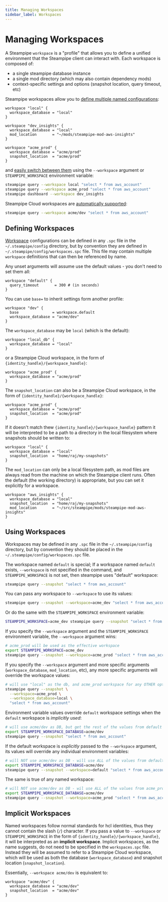 ```yaml
---
title: Managing Workspaces
sidebar_label: Workspaces
---
```

# Managing Workspaces

A Steampipe `workspace` is a "profile" that allows you to define a unified environment 
that the Steampipe client can interact with.  Each workspace is composed of:
- a single steampipe database instance
- a single mod directory (which may also contain dependency mods)
- context-specific settings and options  (snapshot location, query timeout, etc)

Steampipe workspaces allow you to [define multiple named configurations](#defining-workspaces):

```hcl
workspace "local" {
  workspace_database = "local"  
}

workspace "dev_insights" {
  workspace_database = "local"  
  mod_location       = "~/mods/steampipe-mod-aws-insights"
}

workspace "acme_prod" {
  workspace_database = "acme/prod"
  snapshot_location  = "acme/prod"
}
```

and [easily switch between them](#using-workspaces) using the `--workspace` argument or `STEAMPIPE_WORKSPACE` 
environment variable:

```bash
steampipe query --workspace local "select * from aws_account"
steampipe query --workspace acme_prod "select * from aws_account"
steampipe dashboard --workspace dev_insights
```

Steampipe Cloud workspaces are [automatically supported](#implicit-workspaces):
```bash
steampipe query --workspace acme/dev "select * from aws_account"
```


## Defining Workspaces
[Workspace](/docs/reference/config-files/workspace) configurations can be defined in any `.spc` file in the  `~/.steampipe/config` directory, but by convention they are defined in `~/.steampipe/config/workspaces.spc` file.  This file may contain multiple `workspace` definitions that can then be referenced
by name. 


Any unset arguments will assume use the default values - you don't need to set them all:

```hcl
workspace "default" {
  query_timeout       = 300 # (in seconds) 
}
```

You can use `base=` to inherit settings form another profile:
```hcl
workspace "dev" {
  base               = workspace.default
  workspace_database = "acme/dev"
}
```

The `workspace_database` may be `local` (which is the default):
```hcl
workspace "local_db" {
  workspace_database = "local"
}
```

or a Steampipe Cloud workspace, in the form of `{identity_handle}/{workspace_handle}`:
```hcl
workspace "acme_prod" {
  workspace_database = "acme/prod"
}
```

The `snapshot_location` can also be a Steampipe Cloud workspace, in the form 
of `{identity_handle}/{workspace_handle}`: 
```hcl
workspace "acme_prod" {
  workspace_database = "acme/prod"
  snapshot_location  = "acme/prod"
}
```

If it doesn't match thew `{identity_handle}/{workspace_handle}` pattern it will be interpreted to be a path to a directory in the local filesystem where snapshots should be written to:

```hcl
workspace "local" {
  workspace_database = "local" 
  snapshot_location  = "home/raj/my-snapshots" 
}
```

The `mod_location` can only be a local filesystem path, as mod files are always read from the machine on which the Steampipe client runs.  Often the default (the working directory) is appropriate, but you can set it explicitly for a workspace.

```hcl
workspace "aws_insights" {
  workspace_database = "local"
  snapshot_location  = "home/raj/my-snapshots"
  mod_location       = "~/src/steampipe/mods/steampipe-mod-aws-insights"
}
```

<!--
You can specify [`option` blocks for query](/docs/reference/config-files/options#query-options) and [check](/docs/reference/config-files/options#check-options) in a workspace:

```hcl
workspace "local_dev" {
  search_path_prefix  = "aws_all"
  watch  			  = false
  query_timeout       = 300 
  max_parallel        = 5   
  cloud_token         = "spt_999faketoken99999999_111faketoken1111111111111"
  cloud_host          = "cloud.steampipe.io"
  snapshot_location   = "acme/dev"
  mod_location        = "~/mods/steampipe-mod-aws-insights"
  workspace_database  = "local" 

  options "query" { 
    multi               = false   # true, false
    output              = "table" # json, csv, table, line
    header              = true    # true, false
    separator           = ","     # any single char
    timing              = true    # true, false
    autocomplete        = true
  }

  options "check" {
    output              = "table" # json, csv, table, line
    header              = true    # true, false
    separator           = ","     # any single char
  }
}
```


You can even set the `install-dir` for a workspace if you want to use a steampipe data layer from another [steampipe installation directory](https://steampipe.io/docs/reference/env-vars/steampipe_install_dir).

This allows you to define workspaces that use a database from another installation directory:

```hcl
workspace "steampipe_2" {
  workspace_database = "local" 
  install_dir        = "/home/raj/steampipe2" # use that db layer (db, plugins, etc)
}
```

 and easily switch between them with the `--workspace` flag:
```bash
steampipe dashboard --workspace steampipe_2
```

-->

## Using Workspaces
Workspaces may be defined in any `.spc` file in the `~/.steampipe/config` directory, but by convention they should be placed in the `~/.steampipe/config/workspaces.spc` file.

The workspace named `default` is special; If a workspace named `default` exists,
`--workspace` is not  specified in the command, and `STEAMPIPE_WORKSPACE` is not set, 
then steampipe uses "default" workspace:

```bash
steampipe query --snapshot "select * from aws_account"
```

You can pass any workspace to `--workspace` to use its values:

```bash
steampipe query --snapshot --workspace=acme_dev "select * from aws_account" 
```

Or do the same with the `STEAMPIPE_WORKSPACE` environment variable:

```bash
STEAMPIPE_WORKSPACE=acme_dev steampipe query --snapshot "select * from aws_account" 
```

If you specify the `--workspace` argument and the `STEAMPIPE_WORKSPACE` environment variable, the `--workspace` argument wins:

```bash
# acme_prod will be used as the effective workspace
export STEAMPIPE_WORKSPACE=acme_dev 
steampipe query --snapshot --workspace=acme_prod "select * from aws_account" 
```

If you specify the `--workspace` argument and more specific arguments (`workspace_database`, `mod_location`, etc), any more specific arguments will override the workspace values:

```bash
# will use "local" as the db, and acme_prod workspace for any OTHER options
steampipe query --snapshot \
  --workspace=acme_prod \
  --workspace_database=local \
  "select * from aws_account" 
```

Environment variable values override `default` workspace settings when the `default` workspace is *implicitly used*:

```bash
# will use acme/dev as DB, but get the rest of the values from default workspace
export STEAMPIPE_WORKSPACE_DATABASE=acme/dev 
steampipe query --snapshot "select * from aws_account" 
```

If the default  workspace is *explicitly* passed to the `--workspace` argument, its values will override any individual environment variables:

```bash
# will NOT use acme/dev as DB - will use ALL of the values from default workspace
export STEAMPIPE_WORKSPACE_DATABASE=acme/dev 
steampipe query --snapshot --workspace=default "select * from aws_account" 
```

The same is true of any named workspace:
```bash
# will NOT use acme/dev as DB - wil use ALL of the values from acme_prod workspace
export STEAMPIPE_WORKSPACE_DATABASE=acme/dev 
steampipe query --snapshot --workspace=acme_prod "select * from aws_account" 
```

## Implicit Workspaces

Named workspaces follow normal standards for hcl identities, thus they cannot contain
the slash (`/`) character.  If you pass a value to `--workspace` or `STEAMPIPE_WORKSPACE`
in the form of `{identity_handle}/{workspace_handle}`, it will be interpreted as
an **implicit workspace**.  Implicit workspaces, as the name suggests, do not
need to be specified in the `workspaces.spc` file.  Instead they will be assumed
to refer to a Steampipe Cloud workspace, which will be used as both the database (`workspace_database`)
and snapshot location (`snapshot_location`).

Essentially, `--workspace acme/dev` is equivalent to:
```hcl
workspace "acme/dev" {
  workspace_database = "acme/dev"
  snapshot_location  = "acme/dev"
}
```
